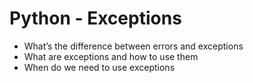 # Python - Exceptions

- What’s the difference between errors and exceptions
- What are exceptions and how to use them
- When do we need to use exceptions